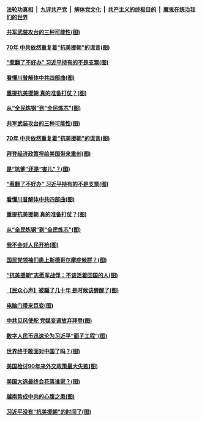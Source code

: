 ####  [法轮功真相](../../../../basic/blob/master/README.md?t=10261502) &nbsp;|&nbsp; [九评共产党](../../../../9ping.md/blob/master/README.md?t=10261502) &nbsp;|&nbsp; [解体党文化](../../../../jtdwh.md/blob/master/README.md?t=10261502)  &nbsp;|&nbsp; [共产主义的终极目的](../../../../gczydzjmd.md/blob/master/README.md?t=10261502) &nbsp;|&nbsp; [魔鬼在统治我们的世界](../../../../mgztzwmdsj.md/blob/master/README.md?t=10261502) 

#### [共军武装攻台的三种可能性(图)](../pages/p4/950393.md?t=10261502) 

#### [70年 中共依然重复着“抗美援朝”的谎言(图)](../pages/p4/950392.md?t=10261502) 

#### [“惹翻了不好办” 习近平持有的不是支票(图)](../pages/p4/950348.md?t=10261502) 

#### [看懂川普解体中共四部曲(图)](../pages/p4/950317.md?t=10261502) 

#### [重提抗美援朝 真的准备打仗？(图)](../pages/p4/950308.md?t=10261502) 

#### [从“全民炼钢”到“全民炼芯”(图)](../pages/p4/950311.md?t=10261502) 

#### [共军武装攻台的三种可能性(图)](../pages/p4/950393.md?t=10261502) 

#### [70年 中共依然重复着“抗美援朝”的谎言(图)](../pages/p4/950392.md?t=10261502) 

#### [拜登经济政策将给美国带来重创(图)](../pages/p4/950390.md?t=10261502) 

#### [是“坑爹”还是“害儿”？(图)](../pages/p4/950389.md?t=10261502) 

#### [“惹翻了不好办” 习近平持有的不是支票(图)](../pages/p4/950348.md?t=10261502) 

#### [看懂川普解体中共四部曲(图)](../pages/p4/950317.md?t=10261502) 

#### [重提抗美援朝 真的准备打仗？(图)](../pages/p4/950308.md?t=10261502) 

#### [从“全民炼钢”到“全民炼芯”(图)](../pages/p4/950311.md?t=10261502) 

#### [我不会对人民开枪(图)](../pages/p4/950313.md?t=10261502) 

#### [国民党领袖们患上斯德哥尔摩症候群？(图)](../pages/p4/950233.md?t=10261502) 

#### [“抗美援朝”志愿军战俘：不该活着回国的人(图)](../pages/p4/950241.md?t=10261502) 

#### [【民众心声】被騙了几十年 是时候该醒醒了(图)](../pages/p4/949894.md?t=10261502) 

#### [电脑门带来巨变(图)](../pages/p4/950222.md?t=10261502) 

#### [中共见风使舵 党媒变调放弃拜登(图)](../pages/p4/950258.md?t=10261502) 

#### [数字人民币迅速沦为习近平“面子工程”(图)](../pages/p4/950224.md?t=10261502) 

#### [世界终于敢面对中国了吗？(图)](../pages/p4/950191.md?t=10261502) 

#### [美国检讨90年来外交政策最大失败(图)](../pages/p4/950210.md?t=10261502) 

#### [美国大选最终会花落谁家？(图)](../pages/p4/950199.md?t=10261502) 

#### [越南势成中共的心腹之患(图)](../pages/p4/950194.md?t=10261502) 

#### [习近平没有“抗美援朝”的时间了(图)](../pages/p4/950134.md?t=10261502) 

